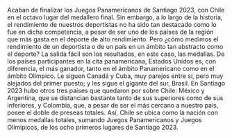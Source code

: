 Acaban de finalizar los Juegos Panamericanos de Santiago 2023, con Chile en el octavo lugar del medallero final. Sin embargo, a lo largo de la historia, el rendimiento de nuestros deportistas no ha sido tan destacado como lo fue en dicha competencia, a pesar de ser uno de los países de la región que más gasta en el deporte de alto rendimiento. Pero ¿cómo medimos el rendimiento de un deportista o de un país en un ámbito tan abstracto como el deporte? La salida fácil son los resultados, en este caso, las medallas.
De los países participantes en la cita panamericana, Estados Unidos es, con diferencia, el más ganador, tanto en el ámbito Panamericano como en el ámbito Olímpico. Le siguen Canadá y Cuba, muy parejos entre sí, pero muy alejados del primer puesto; y les sigue el gigante del sur, Brasil.
En Santiago 2023 hubo otros tres países que quedaron por sobre Chile: México y Argentina, que se distancian bastante tanto de sus superiores como de sus inferiores, y Colombia, que, a pesar de ser el más cercano a nuestro país, posee el doble de preseas totales.
Así, Chile se ubica como la nación con menos medallas totales, sumando Juegos Panamericanos y Juegos Olímipicos, de los ocho primeros lugares de Santiago 2023.
